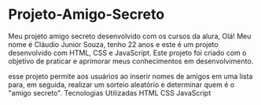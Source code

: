 # Projeto-Amigo-Secreto
Meu projeto amigo secreto desenvolvido com os cursos da alura,
Olá! Meu nome é Cláudio Junior Souza, tenho 22 anos e este é um projeto desenvolvido com HTML, CSS e JavaScript.
Este projeto foi criado com o objetivo de praticar e aprimorar meus conhecimentos em desenvolvimento.

esse projeto permite aos usuários ao inserir nomes de amigos em uma lista para, em seguida, realizar um sorteio aleatório e determinar quem é o "amigo secreto".
Tecnologias Utilizadas
HTML
CSS
JavaScript

